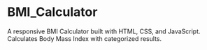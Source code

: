 # BMI_Calculator
A responsive BMI Calculator built with HTML, CSS, and JavaScript. Calculates Body Mass Index with categorized results.
